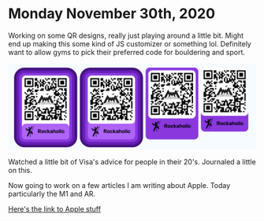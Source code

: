 # Monday November 30th, 2020

Working on some QR designs, really just playing around a little bit.
Might end up making this some kind of JS customizer or something lol.
Definitely want to allow gyms to pick their preferred code for bouldering and sport.

![](qr_designs.png)

Watched a little bit of Visa's advice for people in their 20's. Journaled a little on this.

Now going to work on a few articles I am writing about Apple. Today particularly the M1 and AR.

[Here's the link to Apple stuff](apple_m1_industy_impact.html)